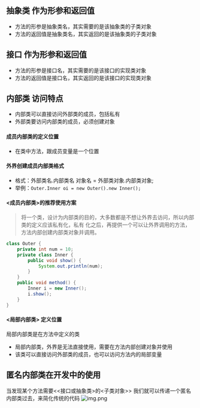 ## 抽象类 作为形参和返回值
- 方法的形参是抽象类名，其实需要的是该抽象类的子类对象  
- 方法的返回值是抽象类名，其实返回的是该抽象类的子类对象

## 接口 作为形参和返回值
- 方法的形参是接口名，其实需要的是该接口的实现类对象
- 方法的返回值是接口名，其实返回的是该接口的实现类对象

## 内部类 访问特点
- 内部类可以直接访问外部类的成员，包括私有
- 外部类要访问内部类的成员，必须创建对象

#### 成员内部类的定义位置
- 在类中方法，跟成员变量是一个位置
#### 外界创建成员内部类格式
- 格式：外部类名.内部类名 对象名 = 外部类对象.内部类对象;
- 举例：`Outer.Inner oi = new Outer().new Inner();`
#### <成员内部类>的推荐使用方案
> 将一个类，设计为内部类的目的，大多数都是不想让外界去访问，所以内部类的定义应该私有化，私有
化之后，再提供一个可以让外界调用的方法，方法内部创建内部类对象并调用。

```java
class Outer {
    private int num = 10;
    private class Inner {
        public void show() {
            System.out.println(num);
        }
    } 
    public void method() {
        Inner i = new Inner();
        i.show();
    }
}
```

#### <局部内部类> 定义位置
局部内部类是在方法中定义的类  
- 局部内部类，外界是无法直接使用，需要在方法内部创建对象并使用
- 该类可以直接访问外部类的成员，也可以访问方法内的局部变量

## 匿名内部类在开发中的使用
当发现某个方法需要<<接口或抽象类>的<子类对象>> 
我们就可以传递一个匿名内部类过去，来简化传统的代码
![img.png](img.png)